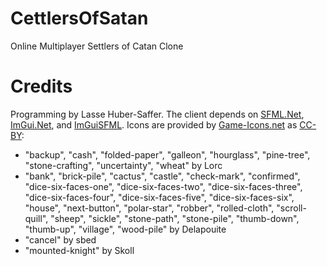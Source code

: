 # CettlersOfSatan
 Online Multiplayer Settlers of Catan Clone

# Credits
Programming by Lasse Huber-Saffer.
The client depends on [SFML.Net](https://www.sfml-dev.org/), [ImGui.Net](https://github.com/ImGuiNET/ImGui.NET), and [ImGuiSFML](https://www.nuget.org/packages/Saffron.Util.ImGuiSFML/1.3.0/).
Icons are provided by [Game-Icons.net](https://game-icons.net/) as [CC-BY](https://creativecommons.org/licenses/by/4.0/deed): 
- "backup", "cash", "folded-paper", "galleon", "hourglass", "pine-tree", "stone-crafting", "uncertainty", "wheat" by Lorc
- "bank", "brick-pile", "cactus", "castle", "check-mark", "confirmed", "dice-six-faces-one", "dice-six-faces-two", "dice-six-faces-three", "dice-six-faces-four", "dice-six-faces-five", "dice-six-faces-six", "house", "next-button", "polar-star", "robber", "rolled-cloth", "scroll-quill", "sheep", "sickle", "stone-path", "stone-pile", "thumb-down", "thumb-up", "village", "wood-pile" by Delapouite
- "cancel" by sbed
- "mounted-knight" by Skoll